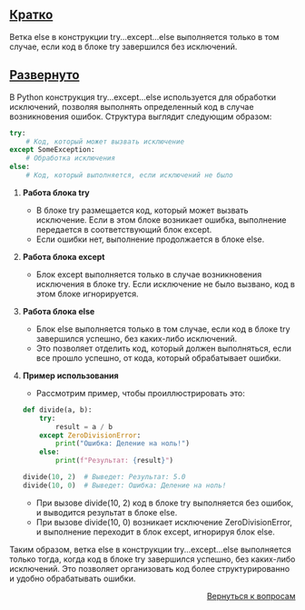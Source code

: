 ## <u>Кратко</u>

Ветка else в конструкции try...except...else выполняется только в том случае, если код в блоке try завершился без
исключений.

## <u>Развернуто</u>

В Python конструкция try...except...else используется для обработки исключений, позволяя выполнять определенный код в
случае возникновения ошибок. Структура выглядит следующим образом:

```Python
try:
    # Код, который может вызвать исключение
except SomeException:
    # Обработка исключения
else:
    # Код, который выполняется, если исключений не было
```

1. **Работа блока try**
    - В блоке try размещается код, который может вызвать исключение. Если в этом блоке возникает ошибка, выполнение
      передается в соответствующий блок except.
    - Если ошибки нет, выполнение продолжается в блоке else.

2. **Работа блока except**
    - Блок except выполняется только в случае возникновения исключения в блоке try. Если исключение не было вызвано,
      код в этом блоке игнорируется.

3. **Работа блока else**
    - Блок else выполняется только в том случае, если код в блоке try завершился успешно, без каких-либо исключений.
    - Это позволяет отделить код, который должен выполняться, если все прошло успешно, от кода, который обрабатывает
      ошибки.

4. **Пример использования**
    - Рассмотрим пример, чтобы проиллюстрировать это:
    ```Python
    def divide(a, b):
        try:
            result = a / b
        except ZeroDivisionError:
            print("Ошибка: Деление на ноль!")
        else:
            print(f"Результат: {result}")

    divide(10, 2)  # Выведет: Результат: 5.0
    divide(10, 0)  # Выведет: Ошибка: Деление на ноль!
    ```
    - При вызове divide(10, 2) код в блоке try выполняется без ошибок, и выводится результат в блоке else.
    - При вызове divide(10, 0) возникает исключение ZeroDivisionError, и выполнение переходит в блок except, игнорируя
      блок else.

Таким образом, ветка else в конструкции try...except...else выполняется только тогда, когда код в блоке try завершился
успешно, без каких-либо исключений. Это позволяет организовать код более структурированно и удобно обрабатывать ошибки.

<div align="right">

[Вернуться к вопросам](../Вопросы.md)

</div>
